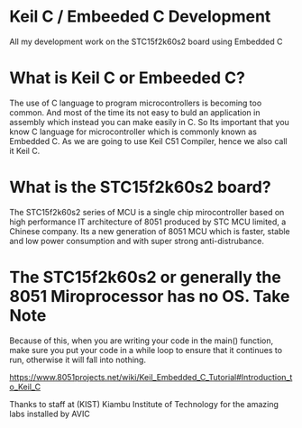 # Keil C / Embeeded C Development
All my development work on the STC15f2k60s2 board using Embedded C

# What is Keil C or Embeeded C?
The use of C language to program microcontrollers is becoming too common. And most of the time its not easy to buld an application in assembly which instead you can make easily in C. So Its important that you know C language for microcontroller which is commonly known as Embedded C. As we are going to use Keil C51 Compiler, hence we also call it Keil C.

# What is the STC15f2k60s2 board?
The STC15f2k60s2 series of MCU is a single chip mirocontroller based on high performance IT architecture of 8051 produced by STC MCU limited, a Chinese company. Its a new generation of 8051 MCU which is faster, stable and low power consumption and with super strong anti-distrubance.

# The STC15f2k60s2 or generally the 8051 Miroprocessor has no OS. Take Note
Because of this, when you are writing your code in the main() function, make sure you put your code in a while loop to ensure that it continues to run, otherwise it will fall into nothing.

https://www.8051projects.net/wiki/Keil_Embedded_C_Tutorial#Introduction_to_Keil_C

Thanks to staff at (KIST) Kiambu Institute of Technology for the amazing labs installed by AVIC
